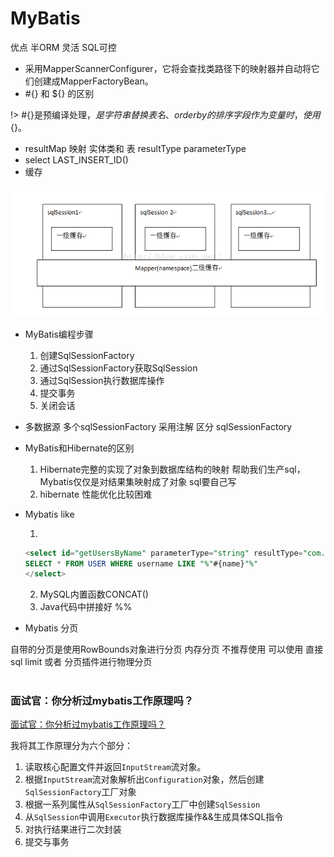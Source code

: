 # MyBatis

优点 半ORM  灵活 SQL可控

* 采用MapperScannerConfigurer，它将会查找类路径下的映射器并自动将它们创建成MapperFactoryBean。
* #{} 和 ${} 的区别

!> \#{}是预编译处理，${}是字符串替换   表名、order by的排序字段作为变量时，使用${}。

* resultMap 映射 实体类和 表 resultType  parameterType
* select LAST_INSERT_ID() 
* 缓存

![20150726164148424](assets/93nVfYO.png)

* MyBatis编程步骤

  1. 创建SqlSessionFactory
  2. 通过SqlSessionFactory获取SqlSession
  3. 通过SqlSession执行数据库操作
  4. 提交事务
  5. 关闭会话

* 多数据源 多个sqlSessionFactory  采用注解 区分 sqlSessionFactory

* MyBatis和Hibernate的区别

  1. Hibernate完整的实现了对象到数据库结构的映射 帮助我们生产sql，Mybatis仅仅是对结果集映射成了对象 sql要自己写
  2. hibernate 性能优化比较困难

* Mybatis like

  1. 

  ```sql
  <select id="getUsersByName" parameterType="string" resultType="com.buaa.mybatis.po.User">
  SELECT * FROM USER WHERE username LIKE "%"#{name}"%"
  </select>
  ```

  2. MySQL内置函数CONCAT()
  3. Java代码中拼接好 %%

* Mybatis 分页

自带的分页是使用RowBounds对象进行分页 内存分页 不推荐使用
可以使用 直接sql limit 或者 分页插件进行物理分页



# 



### 面试官：你分析过mybatis工作原理吗？

[面试官：你分析过mybatis工作原理吗？](https://mp.weixin.qq.com/s/YoNXGutxBWVxNeNsJGnGGQ)

我将其工作原理分为六个部分：

1. 读取核心配置文件并返回`InputStream`流对象。
2. 根据`InputStream`流对象解析出`Configuration`对象，然后创建`SqlSessionFactory`工厂对象
3. 根据一系列属性从`SqlSessionFactory`工厂中创建`SqlSession`
4. 从`SqlSession`中调用`Executor`执行数据库操作&&生成具体SQL指令
5. 对执行结果进行二次封装
6. 提交与事务